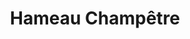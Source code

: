 ---
title: "Hameau Champêtre"
description: "Votre havre de paix, a 35 minutes de Laval."
slider:
  titre: Hameau Champêtre
  stitre: "Votre havre de paix, à 35 minutes de Laval"
  btn1: "Voir les photos"
  link1: "#place"
  btn2: "Comment s'y rendre?"
  link2: "#map"
section2:
  titre: "Nous avons le terrain que vous cherchez"
  images:
    - "/assets/images/place/hameau-image1.jpg"
    - "/assets/images/place/hameau-image12.jpg"
    - "/assets/images/place/hameau-image5.jpg"
    - "/assets/images/place/hameau-image14.jpg"
    - "/assets/images/place/hameau-image7.jpg"
    - "/assets/images/place/hameau-image15.jpg"
    - "/assets/images/place/hameau-image3.jpg"
    - "/assets/images/place/hameau-image16.jpg"
    - "/assets/images/place/hameau-image4.jpg"
    - "/assets/images/place/hameau-image17.jpg"
terrains:
  - number: 1
    info:
      - "Chemin de Dunany"
      - "Boisé"
    superficie: "3126,5m carrés"
    groupe: 1   
  - number: 2
    info:
      - "Chemin de Dunany"
      - "Boisé"
    superficie: "2940,0m carrés"
    groupe: 1  
  - number: 3
    info:
      - "Chemin de Dunany"
      - "Boisé"
    superficie: "4044,9m carrés"
    groupe: 1  
  - number: 4
    info:
      - "Chemin MacDougall"
      - "Boisé"
    superficie: "7441,9m carrés"
    groupe: 4   
  - number: 5
    info:
      - "Chemin MacDougall"
      - "Boisé"
    superficie: "7651,1m carrés"
    groupe: 4   
  - number: 6
    info:
      - "Chemin MacDougall"
      - "Boisé"
    superficie: "7619,2m carrés"
    groupe: 4   
  - number: 7
    info:
      - "Chemin MacDougall"
      - "Boisé"
    superficie: "8155,5m carrés"
    groupe: 4   
  - number: 8
    info:
      - "Rue Champêtre"
      - "Boisé"
    superficie: "4042,4m carrés"
    groupe: 2  
  - number: 9
    info:
      - "Rue Champêtre"
      - "Boisé"
    superficie: "4048,9m carrés"
    groupe: 2   
  - number: 10
    info:
      - "Rue Champêtre"
      - "Boisé"
    superficie: "4026,7m carrés"
    groupe: 2   
  - number: 11
    info:
      - "Rue Champêtre"
      - "Boisé"
    superficie: "4041,5m carrés"
    groupe: 2   
  - number: 12
    info:
      - "Rue Champêtre"
      - "Boisé"
    superficie: "6370,0m carrés"
    groupe: 2   
  - number: 13
    info:
      - "Rue Champêtre"
      - "Boisé"
    superficie: "5125,7m carrés"
    groupe: 2   
  - number: 14
    info:
      - "Rue Champêtre"
      - "Boisé"
    superficie: "7566,2m carrés"
    groupe: 2   
  - number: 15
    info:
      - "Rue Champêtre"
      - "Boisé"
    superficie: "7368,2m carrés"
    groupe: 2   
  - number: 16
    info:
      - "Rue Champêtre"
      - "Boisé"
    superficie: "5970,0m carrés"
    groupe: 2   
  - number: 17
    info:
      - "Rue Champêtre"
      - "Boisé"
    superficie: "4027,1m carrés"
    groupe: 2   
  - number: 18
    info:
      - "Rue Champêtre"
      - "Boisé"
    superficie: "16499,2m carrés"
    groupe: 2 
  - number: 19
    info:
      - "Rue Champêtre"
      - "Boisé avec petite étendue d'eau"
    superficie: "7254,6m carrés"
    groupe: 5 
  - number: 20
    info:
      - "Rue Champêtre"
      - "Boisé avec petite étendue d'eau"
    superficie: "4800,7m carrés"
    groupe: 5   
  - number: 21
    info:
      - "Rue Champêtre"
      - "Boisé"
    superficie: "4142,0m carrés"
    groupe: 2   
  - number: 22
    info:
      - "Rue Champêtre"
      - "Boisé"
    superficie: "4038,4m carrés"
    groupe: 2   
  - number: 23
    info:
      - "Rue Champêtre"
      - "Boisé"
    superficie: "4460,0m carrés"
    groupe: 2   
  - number: 24
    info:
      - "Rue Champêtre"
      - "Boisé"
    superficie: "5421,2m carrés"
    groupe: 2   
  - number: 25
    info:
      - "Rue Champêtre"
      - "Boisé"
    superficie: "5540,5m carrés"
    groupe: 2   
  - number: 26
    info:
      - "Rue Champêtre"
      - "Boisé"
    superficie: "5631,7m carrés"
    groupe: 2   
  - number: 27
    info:
      - "Rue Champêtre"
      - "Boisé avec petite étendue d'eau"
    superficie: "6309,6m carrés"
    groupe: 5
  - number: 28
    info:
      - "Chemin MacDougall"
      - "Boisé avec petite étendue d'eau"
    superficie: "6816,8m carrés"
    groupe: 3 
  - number: 29
    info:
      - "Chemin MacDougall"
      - "Boisé avec petite étendue d'eau"
    superficie: "7558,2m carrés"
    groupe: 3
dsection:
  titre: Nos autres projets
  images:
    - lien: "/assets/images/place/lachute-1.jpg"
      projet: "Lachute et son boisé"
      link: "https://www.facebook.com/Lachute-et-son-bois%C3%A9-1135245673194052/"
    - lien: "/assets/images/place/autres-projets.jpg"
      projet: Terrains divers
---